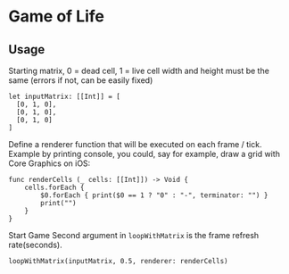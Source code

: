 # Game of Life

## Usage

Starting matrix, 0 = dead cell, 1 = live cell
width and height must be the same (errors if not, can be easily fixed)
```
let inputMatrix: [[Int]] = [
  [0, 1, 0],
  [0, 1, 0],
  [0, 1, 0]
]
```

Define a renderer function that will be executed on each frame / tick.
Example by printing console, you could, say for example, draw a grid with Core Graphics on iOS:
```
func renderCells (_ cells: [[Int]]) -> Void {
    cells.forEach {
        $0.forEach { print($0 == 1 ? "0" : "-", terminator: "") }
        print("")
    }
}
```

Start Game
Second argument in `loopWithMatrix` is the frame refresh rate(seconds).
```
loopWithMatrix(inputMatrix, 0.5, renderer: renderCells)
```
